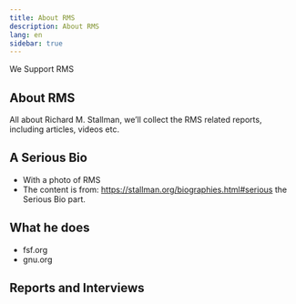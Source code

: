 ```yaml
---
title: About RMS
description: About RMS
lang: en
sidebar: true
---
```


We Support RMS

## About RMS

All about Richard M. Stallman, we’ll collect the RMS related reports, including articles, videos
etc.

## A Serious Bio
- With a photo of RMS
- The content is from: https://stallman.org/biographies.html#serious the Serious Bio part.

## What he does

- fsf.org
- gnu.org

## Reports and Interviews